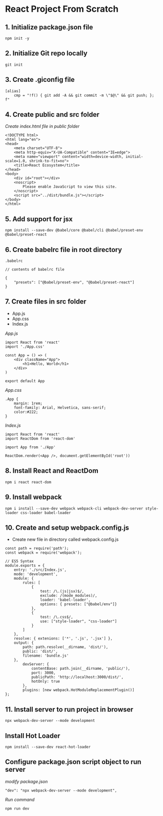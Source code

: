 # React Project From Scratch

## 1. Initialize package.json file
```
npm init -y
```

## 2. Initialize Git repo locally
```
git init
```

## 3. Create .giconfig file 
```
[alias]
    cmp = "!f() { git add -A && git commit -m \"$@\" && git push; }; f"
```
## 4. Create public and src folder
*Create index.html file in public folder*
```
<!DOCTYPE html>
<html lang="en">
<head>
    <meta charset="UTF-8">
    <meta http-equiv="X-UA-Compatible" content="IE=edge">
    <meta name="viewport" content="width=device-width, initial-scale=1.0, shrink-to-fit=no">
    <title>React Ecosystem</title>
</head>
<body>
    <div id="root"></div>
    <noscript>
        Please enable JavaScript to view this site.
    </noscript>
    <script src="../dist/bundle.js"></script>
</body>
</html>
```
## 5. Add support for jsx
```
npm install --save-dev @babel/core @babel/cli @babel/preset-env @babel/preset-react
```

## 6. Create babelrc file in root directory
```
.babelrc

// contents of babelrc file

{
    "presets": ["@babel/preset-env", "@babel/preset-react"]
}
```
## 7. Create files in src folder
* App.js
* App.css
* Index.js

*App.js*
```
import React from 'react'
import './App.css'

const App = () => (
    <div className="App">
        <h1>Hello, World</h1>
    </div>
)

export default App
```

*App.css*
```
.App {
    margin: 1rem;
    font-family: Arial, Helvetica, sans-serif;
    color:#222;
}
```

*Index.js*
```
import React from 'react'
import ReactDom from 'react-dom'

import App from './App'

ReactDom.render(<App />, document.getElementById('root'))
```

## 8. Install React and ReactDom
```
npm i react react-dom
```

## 9. Install webpack
```
npm i install --save-dev webpack webpack-cli webpack-dev-server style-loader css-loader babel-loader
```

## 10. Create and setup webpack.config.js
* Create new file in directory called webpack.config.js
```
const path = require('path');
const webpack = require('webpack');

// ES5 Syntax
module.exports = {
    entry: './src/Index.js',
    mode: 'development',
    module: {
        rules: [
            {
                test: /\.(js|jsx)$/,
                exclude: /(mode_modules)/,
                loader: 'babel-loader',
                options: { presets: ["@babel/env"]}
            },
            {
                test: /\.css$/,
                use: ["style-loader", "css-loader"]
            }
        ]
    },
    resolve: { extenions: ['*', '.js', '.jsx'] },
    output: {
        path: path.resolve(__dirname, 'dist/'),
        public: 'dist/',
        filename: 'bundle.js'
    },
        devServer: {
            contentBase: path.join(__dirname, 'public/'),
            port: 3000,
            publicPath: 'http://localhost:3000/dist/',
            hotOnly: true
        },
        plugins: [new webpack.HotModuleReplacementPlugin()]
};
```

## 11. Install server to run project in browser
```
npx webpack-dev-server --mode development
```

## Install Hot Loader
```
npm install --save-dev react-hot-loader
```

## Configure package.json script object to run server
*modify package.json*
```
"dev": "npx webpack-dev-server --mode development",
```
*Run command*
```
npm run dev
```
